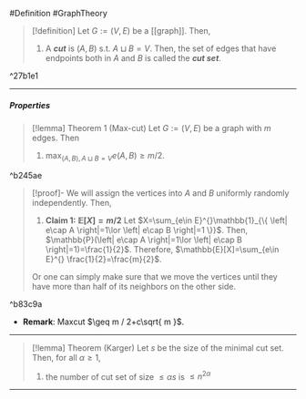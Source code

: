 #Definition #GraphTheory 

> [!definition]
> Let $G:=(V,E)$ be a [[graph]]. Then, 
> 1. A ***cut*** is $(A,B)$ s.t. $A\sqcup B=V$. Then, the set of edges that have endpoints both in $A$ and $B$ is called the ***cut set***.

^27b1e1

---
##### Properties
> [!lemma] Theorem 1 (Max-cut)
> Let $G:=(V,E)$ be a graph with $m$ edges. Then
> 1. $\max_{(A,B),A\sqcup B = V}e(A,B)\geq m / 2$.

^b245ae

> [!proof]-
> We will assign the vertices into $A$ and $B$ uniformly randomly independently. Then, 
> 1. **Claim 1: $\mathbb{E}[X] = m / 2$**
>    Let $X=\sum_{e\in E}^{}\mathbb{1}_{\{ \left| e\cap A \right|=1\lor \left| e\cap B \right|=1 \}}$. Then, $\mathbb{P}(\left| e\cap A \right|=1\lor \left| e\cap B \right|=1)=\frac{1}{2}$. Therefore, $\mathbb{E}[X]=\sum_{e\in E}^{} \frac{1}{2}=\frac{m}{2}$. 
>    
>  Or one can simply make sure that we move the vertices until they have more than half of its neighbors on the other side.

^b83c9a

- **Remark**: Maxcut $\geq m / 2+c\sqrt{ m }$. 
---

> [!lemma] Theorem (Karger)
> Let $s$ be the size of the minimal cut set. Then, for all $\alpha\geq 1$, 
> 1. the number of cut set of size $\leq\alpha s$ is $\leq n^{2\alpha}$
---
